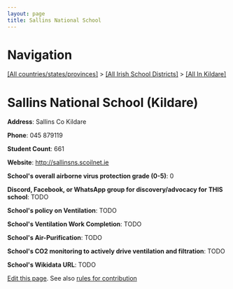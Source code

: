 ```yaml
---
layout: page
title: Sallins National School
---
```

# Navigation

[[All countries/states/provinces]](../../..) > [[All Irish School Districts]](../..) > [[All In Kildare]](..)

# Sallins National School (Kildare)

**Address**: Sallins Co Kildare

**Phone**: 045 879119

**Student Count**: 661

**Website**: <http://sallinsns.scoilnet.ie>

**School's overall airborne virus protection grade (0-5)**: 0

**Discord, Facebook, or WhatsApp group for discovery/advocacy for THIS school**: TODO

**School's policy on Ventilation**: TODO

**School's Ventilation Work Completion**: TODO

**School's Air-Purification**: TODO

**School's CO2 monitoring to actively drive ventilation and filtration**: TODO

**School's Wikidata URL**: TODO


[Edit this page](https://github.com/ventilate-schools/Ireland/edit/main/./Kildare/Sallins_National_School.md). See also [rules for contribution](../../../contribution-rules/)